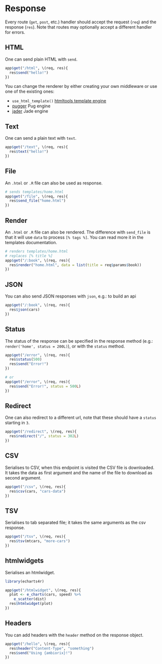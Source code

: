 # Response

Every route (`get`, `post`, etc.) handler should accept the request (`req`) and the response (`res`). Note that routes may optionally accept a different handler for errors.

## HTML

One can send plain HTML with `send`.

```r
app$get("/html", \(req, res){
  res$send("hello!")
})
```

You can change the renderer by either creating your own
middleware or use one of the existing ones:

- `use_html_template()` [htmltools template engine](https://shiny.rstudio.com/articles/templates.html)
- [pugger](https://github.com/devOpifex/pugger) Pug engine
- [jader](https://github.com/devOpifex/jader) Jade engine

## Text

One can send a plain text with `text`.

```r
app$get("/text", \(req, res){
  res$text("hello!")
})
```

## File

An `.html` or `.R` file can also be used as response.

```r
# sends templates/home.html
app$get("/file", \(req, res){
  res$send_file("home.html")
})
```

## Render

An `.html` or `.R` file can also be rendered. The difference with `send_file` is that it will use `data` to process `[% tags %]`. You can read more it in the templates documentation.

```r
# renders templates/home.html
# replaces [% title %]
app$get("/:book", \(req, res){
  res$render("home.html", data = list(title = req$params$book))
})
```

## JSON

You can also send JSON responses with `json`, e.g.: to build an api

```r
app$get("/:book", \(req, res){
  res$json(cars)
})
```

## Status

The status of the response can be specified in the response method (e.g.: `render('home', status = 200L)`), or with the `status` method.

```r
app$get("/error", \(req, res){
  res$status(500)
  res$send("Error!")
})

# or
app$get("/error", \(req, res){
  res$send("Error!", status = 500L)
})
```

## Redirect

One can also redirect to a different url, note that these should have a `status` starting in `3`.

```r
app$get("/redirect", \(req, res){
  res$redirect("/", status = 302L)
})
```

## CSV

Serialises to CSV, when this endpoint is visited the CSV file is downloaded. It takes the data as first argument and the name of the file to download as second argument.

```r
app$get("/csv", \(req, res){
  res$csv(cars, "cars-data")
})
```

## TSV

Serialises to tab separated file; it takes the same arguments as the csv response.

```r
app$get("/tsv", \(req, res){
  res$tsv(mtcars, "more-cars")
})
```

## htmlwidgets

Serialises an htmlwidget.

```r
library(echarts4r)

app$get("/htmlwidget", \(req, res){
  plot <- e_charts(cars, speed) %>% 
    e_scatter(dist)
  res$htmlwidget(plot)
})
```

## Headers

You can add headers with the `header` method on the response object.

```r
app$get("/hello", \(req, res){
  res$header("Content-Type", "something")
  res$send("Using {ambiorix}!")
})
```

